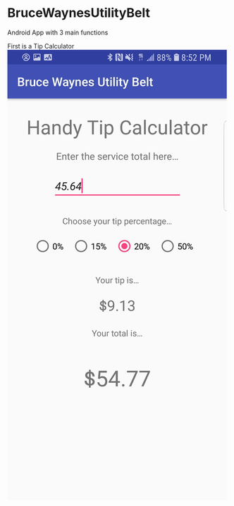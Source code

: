 # BruceWaynesUtilityBelt

Android App with 3 main functions

First is a Tip Calculator
![tip calc screenshot](Tip_calucator.jpg)
